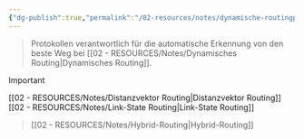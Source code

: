 ```yaml
---
{"dg-publish":true,"permalink":"/02-resources/notes/dynamische-routingprotokolle/","tags":["netzwerk/protocol","GFN/prüfungsrelevant/AP1"],"noteIcon":"","updated":"2024-08-18T18:44:37.000+02:00"}
---
```


>Protokollen verantwortlich für die automatische Erkennung von den beste Weg bei [[02 - RESOURCES/Notes/Dynamisches Routing\|Dynamisches Routing]].

>[!important] 
[[02 - RESOURCES/Notes/Distanzvektor Routing\|Distanzvektor Routing]]
[[02 - RESOURCES/Notes/Link-State Routing\|Link-State Routing]]
>[[02 - RESOURCES/Notes/Hybrid-Routing\|Hybrid-Routing]]
